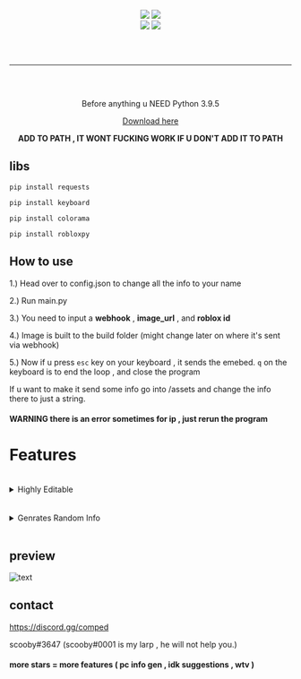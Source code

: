 <br>
<div align="center">
    <img src="https://img.shields.io/github/languages/top/scoobyluvs/Fake-img-logger?color=%23000000">
    <img src="https://img.shields.io/github/stars/scoobyluvs/Fake-img-logger?color=%23000000&logoColor=%23000000">
    <br>
    <img src="https://img.shields.io/github/commit-activity/w/scoobyluvs/Fake-img-logger?color=%23000000"> 
    <img src="https://img.shields.io/github/last-commit/scoobyluvs/Fake-img-logger?color=%23000000&logoColor=%23000000">
</div>
<hr style="border-radius: 2%; margin-top: 60px; margin-bottom: 60px;" noshade="" size="20" width="100%">


<div align="center">
Before anything u NEED Python 3.9.5 

<a href="https://www.python.org/downloads/release/python-395/"> Download here </a>

**ADD TO PATH , IT WONT FUCKING WORK IF U DON'T ADD IT TO PATH**
</div>

## libs 

` pip install requests `

` pip install keyboard `

` pip install colorama `

` pip install robloxpy `

## How to use



1.) Head over to config.json to change all the info to your name

2.) Run main.py

3.) You need to input a **webhook** , **image_url** , and **roblox id**

4.) Image is built to the build folder (might change later on where it's sent via webhook)

5.) Now if u press `esc` key on your keyboard , it sends the emebed. `q` on the keyboard is to end the loop , and close the program 

If u want to make it send some info go into /assets and change the info there to just a string.

#### **WARNING** there is an error sometimes for ip , just rerun the program 


# Features 

<br>
<details>
    <summary>Highly Editable</summary>
    <ul>
        
        - Edit the webhooks name
        
        - Edit the bot's profile
        
        - Edit the programs name
        
        - Edit the creators name
        
        - Edit the emebed
        
        - Whats it sends
        
</details>
<br>

<br>
<details>
    <summary>Genrates Random Info</summary>
    <ul>
        
        - Roblox info :
            - Cookie
            - Robux (pending robux)
            - Password
            - Pin
            - Also grabs real info such as rap, freinds , followers , following...
        
        - Network :
            - IP
            - Region
            - Country 
            - Timezone
            ( it generates the region , country , timezone , base off the ip)
        
        - Discord :
            - Nirto (Day's left)
            - Billing
            - Token 
            - Email 
            - Phone
        
        - Password emebed
            - Browser's cookies
            - Brower's password
            - Broswer's wallet
            - Browser's history

   </details>
<br>

## preview

![text](https://cdn.discordapp.com/attachments/1048794610983501887/1058125870864289842/image.png)

## contact  
https://discord.gg/comped

scooby#3647 (scooby#0001 is my larp , he will not help you.)

#### more stars = more features ( pc info gen , idk suggestions , wtv )
